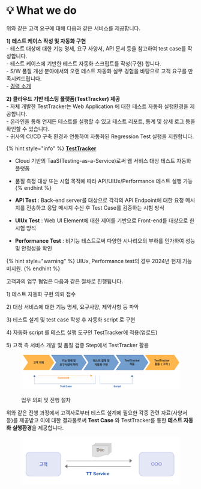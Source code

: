 # 💡 What we do

위와 같은 고객 요구에 대해 다음과 같은 서비스를 제공합니다.

**1) 테스트 케이스 작성 및 자동화 구현**\
&#x20;\- 테스트 대상에 대한 기능 명세, 요구 사양서, API 문서 등을 참고하여 test case를 작성합니다.\
&#x20;\- 테스트 케이스에 기반한 테스트 자동화 스크립트를 작성(구현) 합니다.\
&#x20;\- S/W 품질 개선 분야에서의 오랜 테스트 자동화 실무 경험을 바탕으로 고객 요구를 만족시켜드립니다.\
&#x20;\- [경력 소개](https://app.gitbook.com/o/Jz2ZCXJfF2jNmfW0vWtT/s/OyQOJURT7A693mea4fE4/)



**2) 클라우드 기반 테스팅 플랫폼(TestTracker) 제공** \
&#x20;\- 자체 개발한 TestTracker는 Web Application 에 대한 테스트 자동화 실행환경을 제공합니다.\
&#x20;\- 온라인을 통해 언제든 테스트를 실행할 수 있고 테스트 리포트, 통계 및 상세 로그 등을 확인할 수 있습니다.\
&#x20;\- 귀사의 CI/CD 구축 환경과 연동하여 자동화된 Regression Test 실행을 지원합니다.



{% hint style="info" %}
[**TestTracker**](https://testtracker.net)

* Cloud 기반의 TaaS(Testing-as-a-Service)로써 웹 서비스 대상 테스트 자동화 플랫폼
* 품질 측정 대상 또는 시험 목적에 따라 API/UIUx/Performance 테스트 실행 가능
{% endhint %}

* **API Test** : Back-end server를 대상으로 각각의 API Endpoint에 대한 요청 메시지를 전송하고 응답 메시지 수신 후 Test Case를 검증하는 시험 방식
* **UIUx Test** : Web UI Element에 대한 제어를 기반으로 Front-end를 대상으로 한 시험 방식
* **Performance Test** : 비기능 테스트로써 다양한 시나리오의 부하를 인가하여 성능 및 안정성을 확인

{% hint style="warning" %}
UIUx, Performance test의 경우 2024년 현재 기능 미지원.
{% endhint %}



고객과의 업무 협업은 다음과 같은 절차로 진행됩니다.

1\) 테스트 자동화 구현 의뢰 접수

2\) 대상 서비스에 대한 기능 명세, 요구사양, 제약사항 등 파악

3\) 테스트 설계 및 test case 작성 후 자동화 script 로 구현

4\) 자동화 script 를 테스트 실행 도구인 TestTracker에 적용(업로드)

5\) 고객 측 서비스 개발 및 품질 검증 Step에서 TestTracker 활용

<figure><img src="../.gitbook/assets/image.png" alt=""><figcaption><p>업무 의뢰 및 진행 절차</p></figcaption></figure>

위와 같은 진행 과정에서 고객사로부터 테스트 설계에 필요한 각종 관련 자료(사양서 등)를 제공받고 이에 대한 결과물로써 **Test Case** 와 TestTracker를 통한 **테스트 자동화 실행환경**을 제공합니다.

<figure><img src="../.gitbook/assets/image (1) (1).png" alt=""><figcaption></figcaption></figure>

